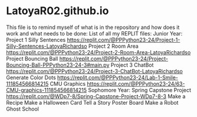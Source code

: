 # LatoyaR02.github.io
This file is to remind myself of what is in the repository and how does it work and what needs to be done:
List of all my REPLIT files:
Junior Year:
Project 1 Silly Sentences https://replit.com/@PPPython23-24/Project-1-Silly-Sentences-LatoyaRichardso
Project 2 Room Area https://replit.com/@PPPython23-24/Project-2-Room-Area-LatoyaRichardso
Project Bouncing Ball https://replit.com/@PPPython23-24/Project-Bouncing-Ball-PPPython23-24-3#main.py
Project 3 ChatBot https://replit.com/@PPPython23-24/Project-3-ChatBot-LatoyaRichardso
Generate Color Dots https://replit.com/@PPPython23-24/Lab-1-Smile-111854566814215
CMU Graphics https://replit.com/@PPPython23-24/63-CMU-graphics-111854566814215
Sophomore Year:
Spring Capstone Project https://replit.com/@WDp7-8/Spring-Capstone-Project-WDp7-8-3
Make a Recipe 
Make a Halloween Card 
Tell a Story 
Poster Board
Make a Robot 
Ghost School 
